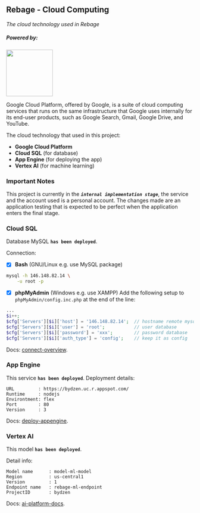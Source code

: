 ## Rebage - Cloud Computing

_The cloud technology used in Rebage_

##### Powered by:

<img src="https://www.gstatic.com/devrel-devsite/prod/v6cd15f45ec209c8961e07ea7e57ed9a0e9da4333bc915e67d1fcd2b2a9ec62d1/cloud/images/cloud-logo.svg" width="125"/>

Google Cloud Platform, offered by Google, is a suite of cloud computing services
that runs on the same infrastructure that Google uses internally for its
end-user products, such as Google Search, Gmail, Google Drive, and YouTube.

The cloud technology that used in this project:

-   **Google Cloud Platform**
-   **Cloud SQL** (for database)
-   **App Engine** (for deploying the app)
-   **Vertex AI** (for machine learning)

### Important Notes

This project is currently in the **_`internal implementation stage`_**, the
service and the account used is a personal account. The changes made are an
application testing that is expected to be perfect when the application enters
the final stage.

### Cloud SQL

Database MySQL **`has been deployed`**.

Connection:

-   [x] **Bash** (GNU/Linux e.g. use MySQL package)

```bash
mysql -h 146.148.82.14 \
    -u root -p
```

-   [x] **phpMyAdmin** (Windows e.g. use XAMPP) Add the following setup to
        `phpMyAdmin/config.inc.php` at the end of the line:

```php
...
$i++;
$cfg['Servers'][$i]['host'] = '146.148.82.14';  // hostname remote mysql
$cfg['Servers'][$i]['user'] = 'root';           // user database
$cfg['Servers'][$i]['password'] = 'xxx';        // password database
$cfg['Servers'][$i]['auth_type'] = 'config';    // keep it as config
```

Docs:
[connect-overview](https://cloud.google.com/sql/docs/mysql/connect-overview).

### App Engine

This service **`has been deployed`**. Deployment details:

```
URL         : https://bydzen.uc.r.appspot.com/
Runtime     : nodejs
Environtment: flex
Port        : 80
Version     : 3
```

Docs:
[deploy-appengine](https://cloud.google.com/build/docs/deploying-builds/deploy-appengine).

### Vertex AI

This model **`has been deployed`**.

Detail info:

```
Model name      : model-ml-model
Region          : us-central1
Version         : 1
Endpoint name   : rebage-ml-endpoint
ProjectID       : bydzen
```

Docs: [ai-platform-docs](https://cloud.google.com/ai-platform/docs).
